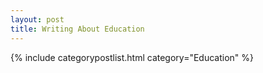 ```yaml
---
layout: post
title: Writing About Education
---
```


{% include categorypostlist.html category="Education" %}

